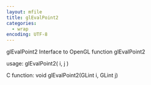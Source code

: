 ```yaml
---
layout: mfile
title: glEvalPoint2
categories:
  - wrap
encoding: UTF-8
---
```


glEvalPoint2  Interface to OpenGL function glEvalPoint2

usage:  glEvalPoint2( i, j )

C function:  void glEvalPoint2(GLint i, GLint j)